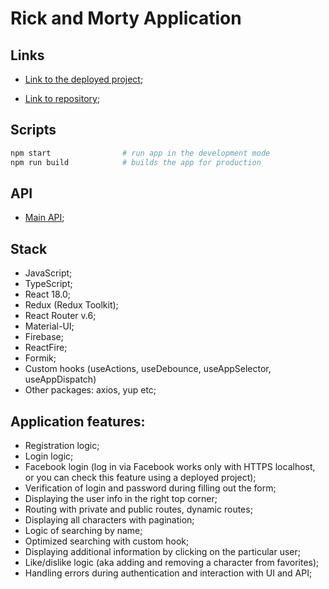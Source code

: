 # Rick and Morty Application

## Links

- [Link to the deployed project](https://rick-and-morty-6abd4.web.app);

- [Link to repository](https://github.com/BohdanSolo/rick-and-morty);

## Scripts

```bash
npm start                # run app in the development mode
npm run build            # builds the app for production     
```

## API
- [Main API](https://rickandmortyapi.com/documentation);


## Stack
- JavaScript;
- TypeScript;
- React 18.0;
- Redux (Redux Toolkit);
- React Router v.6;
- Material-UI;
- Firebase;
- ReactFire;
- Formik;
- Custom hooks (useActions, useDebounce, useAppSelector, useAppDispatch)
- Other packages: axios, yup etc;

## Application features:
- Registration logic;
- Login logic;
- Facebook login (log in via Facebook works only with HTTPS localhost, or you can  check this feature using a deployed project);
- Verification of login and password during filling out the form;
- Displaying the user info in the right top corner;
- Routing with private and public routes, dynamic routes;
- Displaying all characters with pagination;
- Logic of searching by name;
- Optimized searching with custom hook;
- Displaying additional information by clicking on the particular user;
- Like/dislike logic (aka adding and removing a character from favorites);
- Handling errors during authentication and interaction with UI and API;